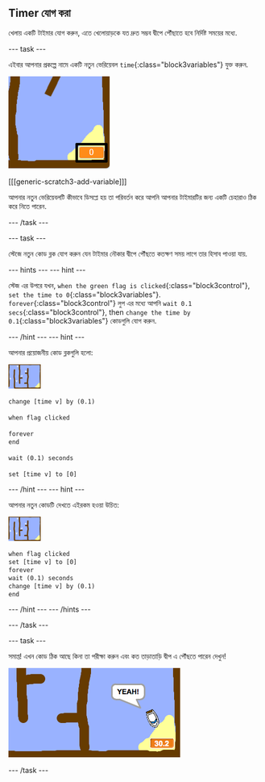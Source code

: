 ## Timer যোগ করা

খেলায় একটি টাইমার যোগ করুন, এতে খেলোয়াড়কে যত দ্রুত সম্ভব দ্বীপে পৌঁছাতে হবে নির্দিষ্ট সময়ের মধ্যে.

--- task ---

এইবার আপনার প্রকল্পে নামে একটি নতুন ভেরিয়েবল `time`{:class="block3variables"} যুক্ত করুন.

![screenshot](images/boat-variable-annotated.png)

[[[generic-scratch3-add-variable]]]

আপনার নতুন ভেরিয়েবলটি কীভাবে ডিসপ্লে হয় তা পরিবর্তন করে আপনি আপনার টাইমারটির জন্য একটি চেহারাও ঠিক করে নিতে পারেন.

--- /task ---

--- task ---

স্টেজে নতুন কোড ব্লক যোগ করুন যেন টাইমার নৌকার দ্বীপে পৌঁছতে কতক্ষণ সময় লাগে তার হিসাব পাওয়া যায়.

--- hints ---
 --- hint ---

স্টেজ এর উপরে যখন, `when the green flag is clicked`{:class="block3control"}, `set the time to 0`{:class="block3variables"}. `forever`{:class="block3control"} লুপ এর মধ্যে আপনি `wait 0.1 secs`{:class="block3control"}, then `change the time by 0.1`{:class="block3variables"} কোডগুলি যোগ করুন.

--- /hint --- --- hint ---

আপনার প্রয়োজনীয় কোড ব্লকগুলি হলো:

![stage](images/stage.png)

```blocks3
change [time v] by (0.1)

when flag clicked

forever
end

wait (0.1) seconds

set [time v] to [0]
```

--- /hint --- --- hint ---

আপনার নতুন কোডটি দেখতে এইরকম হওয়া উচিত:

![stage](images/stage.png)

```blocks3
when flag clicked
set [time v] to [0]
forever
wait (0.1) seconds
change [time v] by (0.1)
end
```

--- /hint --- --- /hints ---

--- /task ---

--- task ---

সমাপ্ত! এখন কোড ঠিক আছে কিনা তা পরীক্ষা করুন এবং কত তাড়াতাড়ি দ্বীপ এ পৌঁছতে পারেন দেখুন!

![screenshot](images/boat-variable-test.png)

--- /task ---